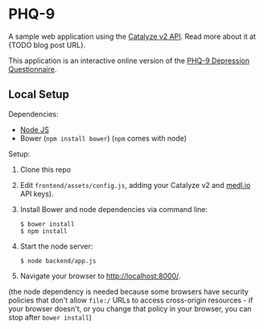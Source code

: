 # PHQ-9

A sample web application using the [Catalyze v2 API](https://catalyze.io). Read more about it at {TODO blog post URL}.

This application is an interactive online version of the [PHQ-9 Depression Questionnaire](http://www.integration.samhsa.gov/images/res/PHQ%20-%20Questions.pdf).

## Local Setup
Dependencies:

* [Node JS](http://nodejs.org/)
* Bower (`npm install bower`) (`npm` comes with node)

Setup:

1. Clone this repo
2. Edit `frontend/assets/config.js`, adding your Catalyze v2 and [medl.io](http://medl.io) API keys).
3. Install Bower and node dependencies via command line:
    
    ```
    $ bower install
    $ npm install
    ```
4. Start the node server:
    
    ```
    $ node backend/app.js
    ```
5. Navigate your browser to [http://localhost:8000/](http://localhost:8000/).

(the node dependency is needed because some browsers have security policies that don't allow `file:/` URLs to access cross-origin resources - if your browser doesn't, or you change that policy in your browser, you can stop after `bower install`)

